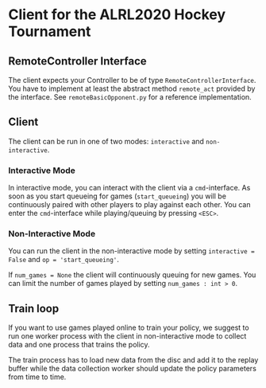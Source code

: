 # Client for the ALRL2020 Hockey Tournament

## RemoteController Interface

The client expects your Controller to be of type `RemoteControllerInterface`. You have to implement at least the abstract method `remote_act` provided by the interface. See `remoteBasicOpponent.py` for a reference implementation.

## Client

The client can be run in one of two modes: `interactive` and `non-interactive`.

### Interactive Mode

In interactive mode, you can interact with the client via a `cmd`-interface. As soon as you start queueing for games (`start_queueing`) you will be continuously paired with other players to play against each other. You can enter the `cmd`-interface while playing/queuing by pressing `<ESC>`.

### Non-Interactive Mode

You can run the client in the non-interactive mode by setting `interactive = False` and `op = 'start_queueing'`.

If `num_games = None` the client will continuously queuing for new games. You can limit the number of games played by setting `num_games : int > 0`.

## Train loop

If you want to use games played online to train your policy, we suggest to run one worker process with the client in non-interactive mode to collect data and one process that trains the policy. 

The train process has to load new data from the disc and add it to the replay buffer while the data collection worker should update the policy parameters from time to time.

